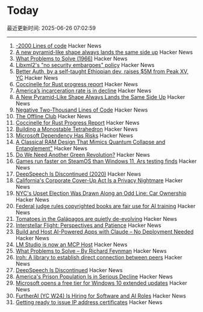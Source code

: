 # Today

最近更新时间: 2025-06-26 07:02:59

--- 
1. [-2000 Lines of code](https://www.folklore.org/Negative_2000_Lines_Of_Code.html) Hacker News
2. [A new pyramid-like shape always lands the same side up](https://www.quantamagazine.org/a-new-pyramid-like-shape-always-lands-the-same-side-up-20250625/) Hacker News
3. [What Problems to Solve (1966)](http://genius.cat-v.org/richard-feynman/writtings/letters/problems) Hacker News
4. [Libxml2's "no security embargoes" policy](https://lwn.net/SubscriberLink/1025971/73f269ad3695186d/) Hacker News
5. [Better Auth, by a self-taught Ethiopian dev, raises $5M from Peak XV, YC](https://techcrunch.com/2025/06/25/this-self-taught-ethiopian-dev-built-an-authentication-tool-and-got-into-yc/) Hacker News
6. [Coccinelle for Rust progress report](https://www.collabora.com/news-and-blog/blog/2025/06/25/coccinelle-for-rust-progress-report/) Hacker News
7. [America’s incarceration rate is in decline](https://www.theatlantic.com/ideas/archive/2025/06/prisoner-populations-are-plummeting/683310/) Hacker News
8. [A New Pyramid-Like Shape Always Lands the Same Side Up](https://www.quantamagazine.org/a-new-pyramid-like-shape-always-lands-the-same-side-up-20250625/) Hacker News
9. [Negative Two-Thousand Lines of Code](https://www.folklore.org/StoryView.py?story=Negative_2000_Lines_Of_Code.txt) Hacker News
10. [The Offline Club](https://www.theoffline-club.com) Hacker News
11. [Coccinelle for Rust Progress Report](https://www.collabora.com/news-and-blog/blog/2025/06/25/coccinelle-for-rust-progress-report/) Hacker News
12. [Building a Monostable Tetrahedron](https://arxiv.org/abs/2506.19244) Hacker News
13. [Microsoft Dependency Has Risks](https://blog.miloslavhomer.cz/p/microsoft-dependency-has-risks) Hacker News
14. [A Classical RAM Design That Mimics Quantum Collapse and Entanglement"](https://www.qsymbolic.com) Hacker News
15. [Do We Need Another Green Revolution?](https://www.newyorker.com/magazine/2025/06/30/do-we-need-another-green-revolution) Hacker News
16. [Games run faster on SteamOS than Windows 11, Ars testing finds](https://arstechnica.com/gaming/2025/06/games-run-faster-on-steamos-than-windows-11-ars-testing-finds/) Hacker News
17. [DeepSpeech Is Discontinued (2020)](https://github.com/mozilla/DeepSpeech) Hacker News
18. [California's Corporate Cover-Up Act Is a Privacy Nightmare](https://www.eff.org/deeplinks/2025/06/californias-corporate-cover-act-privacy-nightmare) Hacker News
19. [NYC's Upset Election Was Drawn Along an Odd Line: Car Ownership](https://www.jalopnik.com/1895759/nyc-mayor-election-zohran-mamdani-won-non-car-owners/) Hacker News
20. [Federal judge rules copyrighted books are fair use for AI training](https://www.nbcnews.com/tech/tech-news/federal-judge-rules-copyrighted-books-are-fair-use-ai-training-rcna214766) Hacker News
21. [Tomatoes in the Galápagos are quietly de-evolving](https://phys.org/news/2025-06-tomatoes-galpagos-quietly-de-evolving.html) Hacker News
22. [Interstellar Flight: Perspectives and Patience](https://www.centauri-dreams.org/2025/06/25/interstellar-flight-perspectives-and-patience/) Hacker News
23. [Build and Host AI-Powered Apps with Claude – No Deployment Needed](https://www.anthropic.com/news/claude-powered-artifacts) Hacker News
24. [LM Studio is now an MCP Host](https://lmstudio.ai/blog/lmstudio-v0.3.17) Hacker News
25. [What Problems to Solve – By Richard Feynman](http://genius.cat-v.org/richard-feynman/writtings/letters/problems) Hacker News
26. [Iroh: A library to establish direct connection between peers](https://github.com/n0-computer/iroh) Hacker News
27. [DeepSpeech Is Discontinued](https://github.com/mozilla/DeepSpeech) Hacker News
28. [America's Prison Population Is in Serious Decline](https://www.theatlantic.com/ideas/archive/2025/06/prisoner-populations-are-plummeting/683310/) Hacker News
29. [Microsoft opens a free tier for Windows 10 extended updates](https://www.theregister.com/2025/06/25/microsoft_free_esu_tier/) Hacker News
30. [FurtherAI (YC W24) Is Hiring for Software and AI Roles](https://www.ycombinator.com/companies/furtherai/jobs) Hacker News
31. [Getting ready to issue IP address certificates](https://community.letsencrypt.org/t/getting-ready-to-issue-ip-address-certificates/238777) Hacker News
